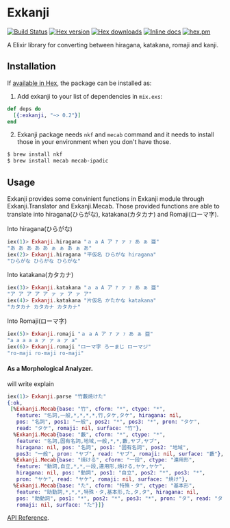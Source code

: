 # Exkanji

[![Build Status](http://img.shields.io/travis/ikeikeikeike/exkanji.svg?style=flat-square)](http://travis-ci.org/ikeikeikeike/exkanji)
[![Hex version](https://img.shields.io/hexpm/v/exkanji.svg "Hex version")](https://hex.pm/packages/exkanji)
[![Hex downloads](https://img.shields.io/hexpm/dt/exkanji.svg "Hex downloads")](https://hex.pm/packages/exkanji)
[![Inline docs](https://inch-ci.org/github/ikeikeikeike/exkanji.svg)](http://inch-ci.org/github/ikeikeikeike/exkanji)
[![hex.pm](https://img.shields.io/hexpm/l/ltsv.svg)](https://github.com/ikeikeikeike/exkanji/blob/master/LICENSE)


A Elixir library for converting between hiragana, katakana, romaji and kanji.

## Installation

If [available in Hex](https://hex.pm/docs/publish), the package can be installed as:

  1. Add exkanji to your list of dependencies in `mix.exs`:

  ```elixir
  def deps do
    [{:exkanji, "~> 0.2"}]
  end
  ```

  2. Exkanji package needs `nkf` and `mecab` command and it needs to install those in your environment when you don't have those.

  ```zsh
  $ brew install nkf
  $ brew install mecab mecab-ipadic
  ```

## Usage

Exkanji provides some convinient functions in Exkanji module through Exkanji.Translator and Exkanji.Mecab.
Those provided functions are able to translate into hiragana(ひらがな), katakana(カタカナ) and Romaji(ローマ字).

Into hiragana(ひらがな)
```Elixir
iex(1)> Exkanji.hiragana "ａ a A ア ｱ ァ ｧ あ ぁ 亜"
"あ あ あ あ あ ぁ ぁ あ ぁ あ"
iex(2)> Exkanji.hiragana "平仮名 ひらがな hiragana"
"ひらがな ひらがな ひらがな"
```

Into katakana(カタカナ)
```Elixir
iex(3)> Exkanji.katakana "ａ a A ア ｱ ァ ｧ あ ぁ 亜"
"ア ア ア ア ア ァ ァ ア ァ ア"
iex(4)> Exkanji.katakana "片仮名 かたかな katakana"
"カタカナ カタカナ カタカナ"
```

Into Romaji(ローマ字)
```Elixir
iex(5)> Exkanji.romaji "ａ a A ア ｱ ァ ｧ あ ぁ 亜"
"a a a a a ァ ァ a ァ a"
iex(6)> Exkanji.romaji "ローマ字 ろーまじ ローマジ"
"ro-maji ro-maji ro-maji"
```

#### As a Morphological Analyzer.

will write explain

```Elixir
iex(1)> Exkanji.parse "竹藪焼けた"
{:ok,
 [%Exkanji.Mecab{base: "竹", cform: "*", ctype: "*",
   feature: "名詞,一般,*,*,*,*,竹,タケ,タケ", hiragana: nil,
   pos: "名詞", pos1: "一般", pos2: "*", pos3: "*", pron: "タケ",
   read: "タケ", romaji: nil, surface: "竹"},
  %Exkanji.Mecab{base: "藪", cform: "*", ctype: "*",
   feature: "名詞,固有名詞,地域,一般,*,*,藪,ヤブ,ヤブ",
   hiragana: nil, pos: "名詞", pos1: "固有名詞", pos2: "地域",
   pos3: "一般", pron: "ヤブ", read: "ヤブ", romaji: nil, surface: "藪"},
  %Exkanji.Mecab{base: "焼ける", cform: "一段", ctype: "連用形",
   feature: "動詞,自立,*,*,一段,連用形,焼ける,ヤケ,ヤケ",
   hiragana: nil, pos: "動詞", pos1: "自立", pos2: "*", pos3: "*",
   pron: "ヤケ", read: "ヤケ", romaji: nil, surface: "焼け"},
  %Exkanji.Mecab{base: "た", cform: "特殊・タ", ctype: "基本形",
   feature: "助動詞,*,*,*,特殊・タ,基本形,た,タ,タ", hiragana: nil,
   pos: "助動詞", pos1: "*", pos2: "*", pos3: "*", pron: "タ", read: "タ",
   romaji: nil, surface: "た"}]}
```

[API Reference](http://hexdocs.pm/exkanji/).

